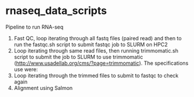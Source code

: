 # rnaseq_data_scripts

Pipeline to run RNA-seq

1) Fast QC, loop iterating through all fastq files (paired read) and then to run the fastqc.sh script to submit fastqc job to SLURM on HPC2
2) Loop iterating through same read files, then running trimmomatic.sh script to submit the job to SLURM to use trimmomatic (http://www.usadellab.org/cms/?page=trimmomatic). The specifications use were:
3) Loop iterating through the trimmed files to submit to fastqc to check again
4) Alignment using Salmon 
